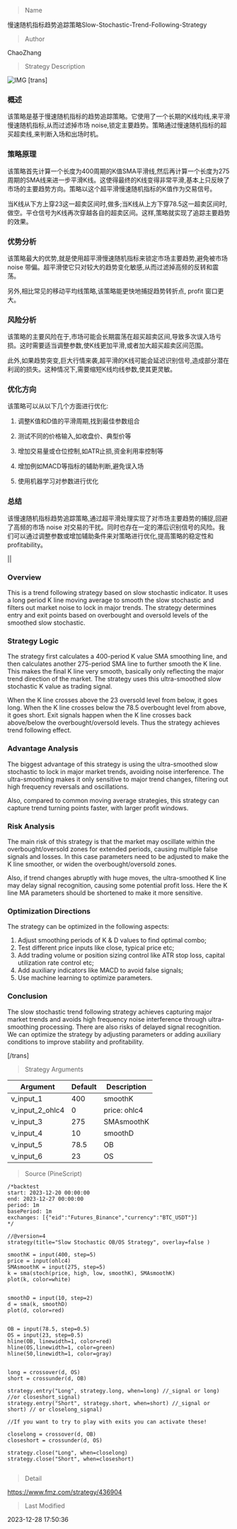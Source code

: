 
> Name

慢速随机指标趋势追踪策略Slow-Stochastic-Trend-Following-Strategy

> Author

ChaoZhang

> Strategy Description

![IMG](https://www.fmz.com/upload/asset/d01028fab0c3c84e98.png)
[trans]

### 概述

该策略是基于慢速随机指标的趋势追踪策略。它使用了一个长期的K线均线,来平滑慢速随机指标,从而过滤掉市场 noise,锁定主要趋势。策略通过慢速随机指标的超买超卖线,来判断入场和出场时机。

### 策略原理

该策略首先计算一个长度为400周期的K值SMA平滑线,然后再计算一个长度为275周期的SMA线来进一步平滑K线。这使得最终的K线变得非常平滑,基本上只反映了市场的主要趋势方向。策略以这个超平滑慢速随机指标的K值作为交易信号。

当K线从下方上穿23这一超卖区间时,做多;当K线从上方下穿78.5这一超卖区间时,做空。平仓信号为K线再次穿越各自的超卖区间。这样,策略就实现了追踪主要趋势的效果。

### 优势分析

该策略最大的优势,就是使用超平滑慢速随机指标来锁定市场主要趋势,避免被市场 noise 带偏。超平滑使它只对较大的趋势变化敏感,从而过滤掉高频的反转和震荡。

另外,相比常见的移动平均线策略,该策略能更快地捕捉趋势转折点, profit 窗口更大。

### 风险分析

该策略的主要风险在于,市场可能会长期震荡在超买超卖区间,导致多次误入场亏损。这时需要适当调整参数,使K线更加平滑,或者加大超买超卖区间范围。

此外,如果趋势突变,巨大行情来袭,超平滑的K线可能会延迟识别信号,造成部分潜在利润的损失。这种情况下,需要缩短K线均线参数,使其更灵敏。

### 优化方向 

该策略可以从以下几个方面进行优化:

1. 调整K值和D值的平滑周期,找到最佳参数组合

2. 测试不同的价格输入,如收盘价、典型价等

3. 增加交易量或仓位控制,如ATR止损,资金利用率控制等

4. 增加例如MACD等指标的辅助判断,避免误入场

5. 使用机器学习对参数进行优化

### 总结

该慢速随机指标趋势追踪策略,通过超平滑处理实现了对市场主要趋势的捕捉,回避了高频的市场 noise 对交易的干扰。同时也存在一定的滞后识别信号的风险。我们可以通过调整参数或增加辅助条件来对策略进行优化,提高策略的稳定性和profitability。

||

### Overview

This is a trend following strategy based on slow stochastic indicator. It uses a long period K line moving average to smooth the slow stochastic and filters out market noise to lock in major trends. The strategy determines entry and exit points based on overbought and oversold levels of the smoothed slow stochastic.  

### Strategy Logic

The strategy first calculates a 400-period K value SMA smoothing line, and then calculates another 275-period SMA line to further smooth the K line. This makes the final K line very smooth, basically only reflecting the major trend direction of the market. The strategy uses this ultra-smoothed slow stochastic K value as trading signal.  

When the K line crosses above the 23 oversold level from below, it goes long. When the K line crosses below the 78.5 overbought level from above, it goes short. Exit signals happen when the K line crosses back above/below the overbought/oversold levels. Thus the strategy achieves trend following effect.

### Advantage Analysis  

The biggest advantage of this strategy is using the ultra-smoothed slow stochastic to lock in major market trends, avoiding noise interference. The ultra-smoothing makes it only sensitive to major trend changes, filtering out high frequency reversals and oscillations.  

Also, compared to common moving average strategies, this strategy can capture trend turning points faster, with larger profit windows.

### Risk Analysis

The main risk of this strategy is that the market may oscillate within the overbought/oversold zones for extended periods, causing multiple false signals and losses. In this case parameters need to be adjusted to make the K line smoother, or widen the overbought/oversold zones.  

Also, if trend changes abruptly with huge moves, the ultra-smoothed K line may delay signal recognition, causing some potential profit loss. Here the K line MA parameters should be shortened to make it more sensitive.  

### Optimization Directions

The strategy can be optimized in the following aspects:

1. Adjust smoothing periods of K & D values to find optimal combo;
2. Test different price inputs like close, typical price etc; 
3. Add trading volume or position sizing control like ATR stop loss, capital utilization rate control etc;
4. Add auxiliary indicators like MACD to avoid false signals;
5. Use machine learning to optimize parameters.

### Conclusion

The slow stochastic trend following strategy achieves capturing major market trends and avoids high frequency noise interference through ultra-smoothing processing. There are also risks of delayed signal recognition. We can optimize the strategy by adjusting parameters or adding auxiliary conditions to improve stability and profitability.

[/trans]

> Strategy Arguments



|Argument|Default|Description|
|----|----|----|
|v_input_1|400|smoothK|
|v_input_2_ohlc4|0|price: ohlc4|high|low|open|hl2|hlc3|hlcc4|close|
|v_input_3|275|SMAsmoothK|
|v_input_4|10|smoothD|
|v_input_5|78.5|OB|
|v_input_6|23|OS|


> Source (PineScript)

``` pinescript
/*backtest
start: 2023-12-20 00:00:00
end: 2023-12-27 00:00:00
period: 1m
basePeriod: 1m
exchanges: [{"eid":"Futures_Binance","currency":"BTC_USDT"}]
*/

//@version=4
strategy(title="Slow Stochastic OB/OS Strategy", overlay=false )

smoothK = input(400, step=5) 
price = input(ohlc4)
SMAsmoothK = input(275, step=5)
k = sma(stoch(price, high, low, smoothK), SMAsmoothK)
plot(k, color=white)


smoothD = input(10, step=2)
d = sma(k, smoothD)
plot(d, color=red)


OB = input(78.5, step=0.5)
OS = input(23, step=0.5)
hline(OB, linewidth=1, color=red)
hline(OS,linewidth=1, color=green)
hline(50,linewidth=1, color=gray)


long = crossover(d, OS)
short = crossunder(d, OB)

strategy.entry("Long", strategy.long, when=long) //_signal or long) //or closeshort_signal)
strategy.entry("Short", strategy.short, when=short) //_signal or short) // or closelong_signal)

//If you want to try to play with exits you can activate these!

closelong = crossover(d, OB)
closeshort = crossunder(d, OS)

strategy.close("Long", when=closelong)
strategy.close("Short", when=closeshort)


```

> Detail

https://www.fmz.com/strategy/436904

> Last Modified

2023-12-28 17:50:36

